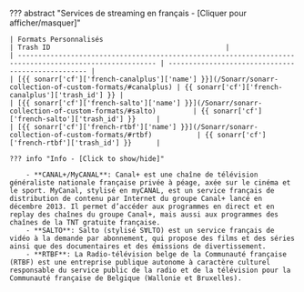 ??? abstract "Services de streaming en français - [Cliquer pour afficher/masquer]"

    | Formats Personnalisés                                                                                    | Trash ID                                           |
    | -------------------------------------------------------------------------------------------------------- | -------------------------------------------------- |
    | [{{ sonarr['cf']['french-canalplus']['name'] }}](/Sonarr/sonarr-collection-of-custom-formats/#canalplus) | {{ sonarr['cf']['french-canalplus']['trash_id'] }} |
    | [{{ sonarr['cf']['french-salto']['name'] }}](/Sonarr/sonarr-collection-of-custom-formats/#salto)         | {{ sonarr['cf']['french-salto']['trash_id'] }}     |
    | [{{ sonarr['cf']['french-rtbf']['name'] }}](/Sonarr/sonarr-collection-of-custom-formats/#rtbf)           | {{ sonarr['cf']['french-rtbf']['trash_id'] }}      |

    ??? info "Info - [Click to show/hide]"

        - **CANAL+/MyCANAL**: Canal+ est une chaîne de télévision généraliste nationale française privée à péage, axée sur le cinéma et le sport. MyCanal, stylisé en myCANAL, est un service français de distribution de contenu par Internet du groupe Canal+ lancé en décembre 2013. Il permet d’accéder aux programmes en direct et en replay des chaînes du groupe Canal+, mais aussi aux programmes des chaînes de la TNT gratuite française.
        - **SALTO**: Salto (stylisé SⱯLTO) est un service français de vidéo à la demande par abonnement, qui propose des films et des séries ainsi que des documentaires et des émissions de divertissement.
        - **RTBF**: La Radio-télévision belge de la Communauté française (RTBF) est une entreprise publique autonome à caractère culturel responsable du service public de la radio et de la télévision pour la Communauté française de Belgique (Wallonie et Bruxelles).
